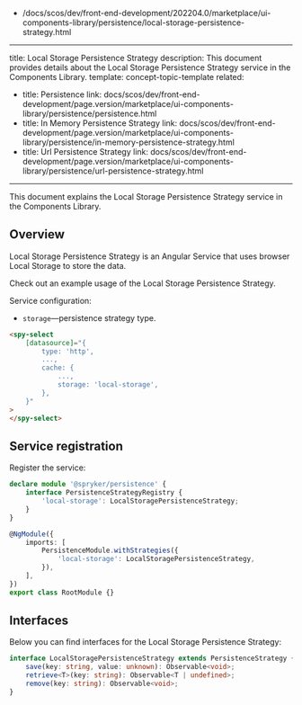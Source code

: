   - /docs/scos/dev/front-end-development/202204.0/marketplace/ui-components-library/persistence/local-storage-persistence-strategy.html
---
title: Local Storage Persistence Strategy
description: This document provides details about the Local Storage Persistence Strategy service in the Components Library.
template: concept-topic-template
related:
  - title: Persistence
    link: docs/scos/dev/front-end-development/page.version/marketplace/ui-components-library/persistence/persistence.html
  - title: In Memory Persistence Strategy
    link: docs/scos/dev/front-end-development/page.version/marketplace/ui-components-library/persistence/in-memory-persistence-strategy.html
  - title: Url Persistence Strategy
    link: docs/scos/dev/front-end-development/page.version/marketplace/ui-components-library/persistence/url-persistence-strategy.html
---

This document explains the Local Storage Persistence Strategy service in the Components Library.

## Overview

Local Storage Persistence Strategy is an Angular Service that uses browser Local Storage to store the data.

Check out an example usage of the Local Storage Persistence Strategy.

Service configuration:

- `storage`—persistence strategy type.  

```html
<spy-select
    [datasource]="{
        type: 'http',
        ...,
        cache: {
            ...,
            storage: 'local-storage',
        },
    }"
>
</spy-select>
```

## Service registration

Register the service:

```ts
declare module '@spryker/persistence' {
    interface PersistenceStrategyRegistry {
        'local-storage': LocalStoragePersistenceStrategy;
    }
}

@NgModule({
    imports: [
        PersistenceModule.withStrategies({
            'local-storage': LocalStoragePersistenceStrategy,
        }),
    ],
})
export class RootModule {}
```

## Interfaces

Below you can find interfaces for the Local Storage Persistence Strategy:

```ts
interface LocalStoragePersistenceStrategy extends PersistenceStrategy {
    save(key: string, value: unknown): Observable<void>;
    retrieve<T>(key: string): Observable<T | undefined>;
    remove(key: string): Observable<void>;
}
```
